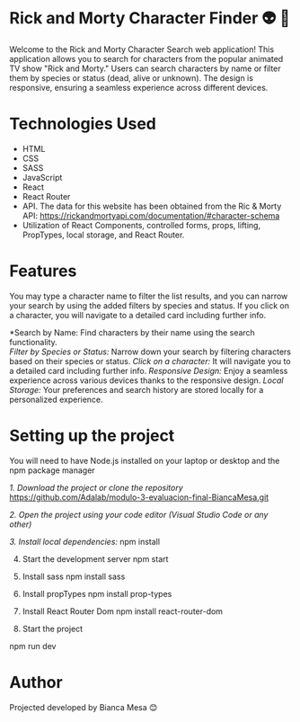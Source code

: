 # Rick and Morty Character Finder 👽 🌌

Welcome to the Rick and Morty Character Search web application! This application allows you to search for characters from the popular animated TV show "Rick and Morty." Users can search characters by name or filter them by species or status (dead, alive or unknown). The design is responsive, ensuring a seamless experience across different devices.


# Technologies Used
* HTML  
* CSS  
* SASS  
* JavaScript  
* React  
* React Router  
* API. The data for this website has been obtained from the Ric & Morty API:   https://rickandmortyapi.com/documentation/#character-schema
* Utilization of React Components, controlled forms, props, lifting, PropTypes, local storage, and React Router. 


# Features
You may type a character name to filter the list results, and you can narrow your search by using the added filters by species and status.
If you click on a character, you will navigate to a detailed card including further info.

*Search by Name: Find characters by their name using the search functionality.  
*Filter by Species or Status:* Narrow down your search by filtering characters based on their species or status.
*Click on a character:* It will navigate you to a detailed card including further info.
*Responsive Design:* Enjoy a seamless experience across various devices thanks to the responsive design.
*Local Storage:* Your preferences and search history are stored locally for a personalized experience.


# Setting up the project 
You will need to have Node.js installed on your laptop or desktop and the npm package manager 

*1. Download the project or clone the repository*  
https://github.com/Adalab/modulo-3-evaluacion-final-BiancaMesa.git

*2. Open the project using your code editor (Visual Studio Code or any other)*

*3. Install local dependencies:*
 npm install

4. Start the development server 
 npm start

5. Install sass
npm install sass

6. Install propTypes
npm install prop-types

7. Install React Router Dom 
npm install react-router-dom

8. Start the project 

npm run dev 


# Author 
Projected developed by Bianca Mesa 😊